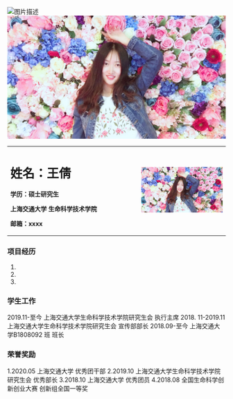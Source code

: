![图片描述](图片链接)
![证件照](/微信图片_20200313221123.jpg)
<table border="0">
  <tr>
   <td width="60%">
    <h1>姓名：王倩</h1>
    <p><b>学历：硕士研究生</b></p>
    <p><b>上海交通大学 生命科学技术学院</b></p>
    <p><b>邮箱：xxxx</b></p>
 
   </td>
   <td width="40%">
    <img src="/微信图片_20200313221123.jpg" width="100%"> 
   </td>
  </tr>
</table>


### 项目经历
1.
2.
3.

### 学生工作
2019.11-至今  上海交通大学生命科学技术学院研究生会 执行主席
2018. 11-2019.11 上海交通大学生命科学技术学院研究生会 宣传部部长
2018.09-至今 上海交通大学B1808092 班 班长

### 荣誉奖励
1.2020.05 上海交通大学 优秀团干部
2.2019.10 上海交通大学生命科学技术学院研究生会 优秀部长
3.2018.10 上海交通大学 优秀团员
4.2018.08 全国生命科学创新创业大赛 创新组全国一等奖

